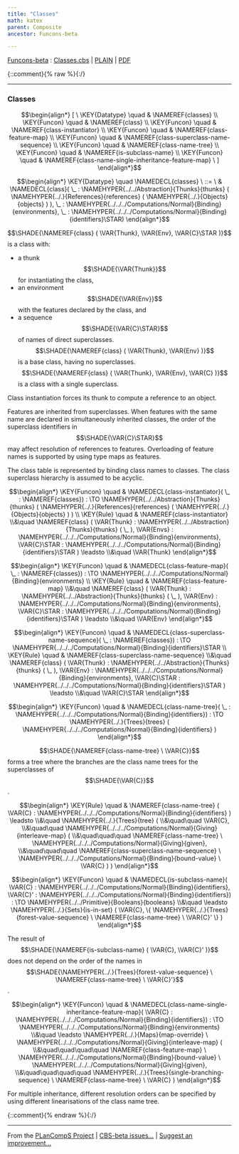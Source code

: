```yaml
---
title: "Classes"
math: katex
parent: Composite
ancestor: Funcons-beta

---
```

[Funcons-beta] : [Classes.cbs] \| [PLAIN] \| [PDF]

{::comment}{% raw %}{:/}


----

### Classes
               


$$\begin{align*}
  [ \
  \KEY{Datatype} \quad & \NAMEREF{classes} \\
  \KEY{Funcon} \quad & \NAMEREF{class} \\
  \KEY{Funcon} \quad & \NAMEREF{class-instantiator} \\
  \KEY{Funcon} \quad & \NAMEREF{class-feature-map} \\
  \KEY{Funcon} \quad & \NAMEREF{class-superclass-name-sequence} \\
  \KEY{Funcon} \quad & \NAMEREF{class-name-tree} \\
  \KEY{Funcon} \quad & \NAMEREF{is-subclass-name} \\
  \KEY{Funcon} \quad & \NAMEREF{class-name-single-inheritance-feature-map}
  \ ]
\end{align*}$$

$$\begin{align*}
  \KEY{Datatype} \quad 
  \NAMEDECL{classes} 
  \ ::= \ & \NAMEDECL{class}(
                               \_ : \NAMEHYPER{../../Abstraction}{Thunks}{thunks}
                                         (  \NAMEHYPER{../.}{References}{references}
                                                 (  \NAMEHYPER{../.}{Objects}{objects} ) ), \_ : \NAMEHYPER{../../../Computations/Normal}{Binding}{environments}, \_ : \NAMEHYPER{../../../Computations/Normal}{Binding}{identifiers}\STAR)
\end{align*}$$


  $$\SHADE{\NAMEREF{class}
           (  \VAR{Thunk}, 
                  \VAR{Env}, 
                  \VAR{C}\STAR )}$$ is a class with:
  * a thunk $$\SHADE{\VAR{Thunk}}$$ for instantiating the class,
  * an environment $$\SHADE{\VAR{Env}}$$ with the features declared by the class, and
  * a sequence $$\SHADE{\VAR{C}\STAR}$$ of names of direct superclasses.
  $$\SHADE{\NAMEREF{class}
           (  \VAR{Thunk}, 
                  \VAR{Env} )}$$ is a base class, having no superclasses.
  $$\SHADE{\NAMEREF{class}
           (  \VAR{Thunk}, 
                  \VAR{Env}, 
                  \VAR{C} )}$$ is a class with a single superclass.
  
  Class instantiation forces its thunk to compute a reference to an object.

  Features are inherited from superclasses. When features with the same name
  are declared in simultaneously inherited classes, the order of the superclass
  identifiers in $$\SHADE{\VAR{C}\STAR}$$ may affect resolution of references to features. 
  Overloading of feature names is supported by using type maps as features.

  The class table is represented by binding class names to classes. 
  The class superclass hierarchy is assumed to be acyclic.


$$\begin{align*}
  \KEY{Funcon} \quad
  & \NAMEDECL{class-instantiator}(
                       \_ : \NAMEREF{classes}) 
    :  \TO \NAMEHYPER{../../Abstraction}{Thunks}{thunks}
                     (  \NAMEHYPER{../.}{References}{references}
                             (  \NAMEHYPER{../.}{Objects}{objects} ) ) 
\\
  \KEY{Rule} \quad
    & \NAMEREF{class-instantiator} \\&\quad 
        \NAMEREF{class}
          (  \VAR{Thunk} : \NAMEHYPER{../../Abstraction}{Thunks}{thunks}
                            (  \_ ), 
                 \VAR{Envs} : \NAMEHYPER{../../../Computations/Normal}{Binding}{environments}, 
                 \VAR{C}\STAR : \NAMEHYPER{../../../Computations/Normal}{Binding}{identifiers}\STAR ) \leadsto \\&\quad
        \VAR{Thunk}
\end{align*}$$

$$\begin{align*}
  \KEY{Funcon} \quad
  & \NAMEDECL{class-feature-map}(
                       \_ : \NAMEREF{classes}) 
    :  \TO \NAMEHYPER{../../../Computations/Normal}{Binding}{environments} 
\\
  \KEY{Rule} \quad
    & \NAMEREF{class-feature-map} \\&\quad 
        \NAMEREF{class}
          (  \VAR{Thunk} : \NAMEHYPER{../../Abstraction}{Thunks}{thunks}
                            (  \_ ), 
                 \VAR{Env} : \NAMEHYPER{../../../Computations/Normal}{Binding}{environments}, 
                 \VAR{C}\STAR : \NAMEHYPER{../../../Computations/Normal}{Binding}{identifiers}\STAR ) \leadsto \\&\quad
        \VAR{Env}
\end{align*}$$

$$\begin{align*}
  \KEY{Funcon} \quad
  & \NAMEDECL{class-superclass-name-sequence}(
                       \_ : \NAMEREF{classes}) 
    :  \TO \NAMEHYPER{../../../Computations/Normal}{Binding}{identifiers}\STAR 
\\
  \KEY{Rule} \quad
    & \NAMEREF{class-superclass-name-sequence} \\&\quad 
        \NAMEREF{class}
          (  \VAR{Thunk} : \NAMEHYPER{../../Abstraction}{Thunks}{thunks}
                            (  \_ ), 
                 \VAR{Env} : \NAMEHYPER{../../../Computations/Normal}{Binding}{environments}, 
                 \VAR{C}\STAR : \NAMEHYPER{../../../Computations/Normal}{Binding}{identifiers}\STAR ) \leadsto \\&\quad
        \VAR{C}\STAR
\end{align*}$$

$$\begin{align*}
  \KEY{Funcon} \quad
  & \NAMEDECL{class-name-tree}(
                       \_ : \NAMEHYPER{../../../Computations/Normal}{Binding}{identifiers}) 
    :  \TO \NAMEHYPER{../.}{Trees}{trees}
                     (  \NAMEHYPER{../../../Computations/Normal}{Binding}{identifiers} ) 
\end{align*}$$


  $$\SHADE{\NAMEREF{class-name-tree} \ 
           \VAR{C}}$$ forms a tree where the branches are the class name
  trees for the superclasses of $$\SHADE{\VAR{C}}$$.


$$\begin{align*}
  \KEY{Rule} \quad
    & \NAMEREF{class-name-tree}
        (  \VAR{C} : \NAMEHYPER{../../../Computations/Normal}{Binding}{identifiers} ) \leadsto \\&\quad
        \NAMEHYPER{../.}{Trees}{tree}
          ( \\&\quad\quad \VAR{C}, \\&\quad\quad
                 \NAMEHYPER{../../../Computations/Normal}{Giving}{interleave-map}
                  ( \\&\quad\quad\quad \NAMEREF{class-name-tree} \ 
                          \NAMEHYPER{../../../Computations/Normal}{Giving}{given}, \\&\quad\quad\quad
                         \NAMEREF{class-superclass-name-sequence} \ 
                          \NAMEHYPER{../../../Computations/Normal}{Binding}{bound-value} \ 
                            \VAR{C} ) )
\end{align*}$$

$$\begin{align*}
  \KEY{Funcon} \quad
  & \NAMEDECL{is-subclass-name}(
                       \VAR{C} : \NAMEHYPER{../../../Computations/Normal}{Binding}{identifiers}, \VAR{C}' : \NAMEHYPER{../../../Computations/Normal}{Binding}{identifiers}) 
    :  \TO \NAMEHYPER{../../Primitive}{Booleans}{booleans} \\&\quad
    \leadsto \NAMEHYPER{../.}{Sets}{is-in-set}
               (  \VAR{C}, 
                      \{  \NAMEHYPER{../.}{Trees}{forest-value-sequence} \ 
                              \NAMEREF{class-name-tree} \ 
                                \VAR{C}' \} )
\end{align*}$$


  The result of $$\SHADE{\NAMEREF{is-subclass-name}
           (  \VAR{C}, 
                  \VAR{C}' )}$$ does not depend on the order of
  the names in $$\SHADE{\NAMEHYPER{../.}{Trees}{forest-value-sequence} \ 
           \NAMEREF{class-name-tree} \ 
             \VAR{C}'}$$. 


$$\begin{align*}
  \KEY{Funcon} \quad
  & \NAMEDECL{class-name-single-inheritance-feature-map}(
                       \VAR{C} : \NAMEHYPER{../../../Computations/Normal}{Binding}{identifiers}) 
    :  \TO \NAMEHYPER{../../../Computations/Normal}{Binding}{environments} \\&\quad
    \leadsto \NAMEHYPER{../.}{Maps}{map-override} \ 
               \NAMEHYPER{../../../Computations/Normal}{Giving}{interleave-map}
                 ( \\&\quad\quad\quad\quad \NAMEREF{class-feature-map} \ 
                         \NAMEHYPER{../../../Computations/Normal}{Binding}{bound-value} \ 
                           \NAMEHYPER{../../../Computations/Normal}{Giving}{given}, \\&\quad\quad\quad\quad
                        \NAMEHYPER{../.}{Trees}{single-branching-sequence} \ 
                         \NAMEREF{class-name-tree} \ 
                           \VAR{C} )
\end{align*}$$


  For multiple inheritance, different resolution orders can be specified
  by using different linearisations of the class name tree.




[Funcons-beta]: /CBS-beta/math/Funcons-beta
  "FUNCONS-BETA"
[Unstable-Funcons-beta]: /CBS-beta/math/Unstable-Funcons-beta
  "UNSTABLE-FUNCONS-BETA"
[Languages-beta]: /CBS-beta/math/Languages-beta
  "LANGUAGES-BETA"
[Unstable-Languages-beta]: /CBS-beta/math/Unstable-Languages-beta
  "UNSTABLE-LANGUAGES-BETA"
[CBS-beta]: /CBS-beta
  "CBS-BETA"
[Classes.cbs]: https://github.com/plancomps/CBS-beta/blob/master/Funcons-beta/Values/Composite/Classes/Classes.cbs
  "CBS SOURCE FILE ON GITHUB"
[PLAIN]: /CBS-beta/docs/Funcons-beta/Values/Composite/Classes
  "CBS SOURCE WEB PAGE"
 [PRETTY]: /CBS-beta/math/Funcons-beta/Values/Composite/Classes
  "CBS-KATEX WEB PAGE"
[PDF]: https://github.com/plancomps/CBS-beta/blob/master/Funcons-beta/Values/Composite/Classes/Classes.pdf
  "CBS-LATEX PDF FILE"
[PLanCompS Project]: https://plancomps.github.io
  "PROGRAMMING LANGUAGE COMPONENTS AND SPECIFICATIONS PROJECT HOME PAGE"
{::comment}{% endraw %}{:/}


____

From the [PLanCompS Project] | [CBS-beta issues...] | [Suggest an improvement...]

[CBS-beta issues...]: https://github.com/plancomps/CBS-beta/issues
  "CBS-BETA ISSUE REPORTS ON GITHUB"
[Suggest an improvement...]: mailto:plancomps@gmail.com?Subject=CBS-beta%20-%20comment&Body=Re%3A%20CBS-beta%20specification%20at%20Values/Composite/Classes/Classes.cbs%0A%0AComment/Query/Issue/Suggestion%3A%0A%0A%0ASignature%3A%0A
  "GENERATE AN EMAIL TEMPLATE"
